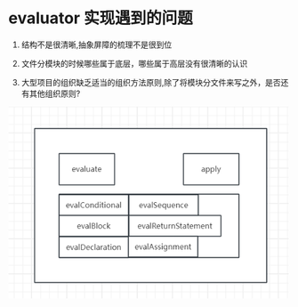 # evaluator 实现遇到的问题

1. 结构不是很清晰,抽象屏障的梳理不是很到位

2. 文件分模块的时候哪些属于底层，哪些属于高层没有很清晰的认识

3. 大型项目的组织缺乏适当的组织方法原则,除了将模块分文件来写之外，是否还有其他组织原则?

![alt text](image.png)